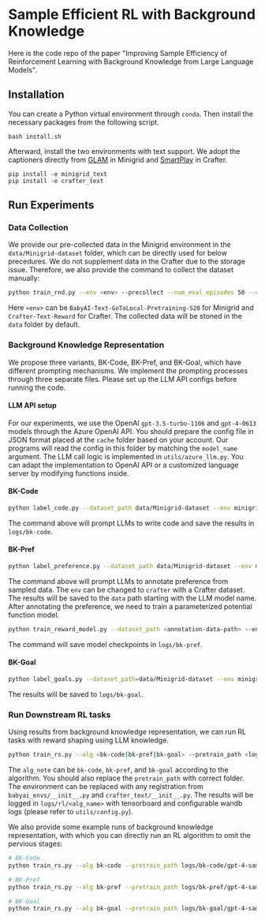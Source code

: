 # Sample Efficient RL with Background Knowledge

Here is the code repo of the paper "Improving Sample Efficiency of Reinforcement Learning with Background Knowledge from Large Language Models".

## Installation
You can create a Python virtual environment through `conda`. Then install the necessary packages from the following script.
```
bash install.sh
```
Afterward, install the two environments with text support. We adopt the captioners directly from [GLAM](https://github.com/flowersteam/Grounding_LLMs_with_online_RL) in Minigrid and [SmartPlay](https://github.com/microsoft/SmartPlay) in Crafter.
```
pip install -e minigrid_text
pip install -e crafter_text
```

## Run Experiments

### Data Collection
We provide our pre-collected data in the Minigrid environment in the `data/Minigrid-dataset` folder, which can be directly used for below precedures. We do not supplement data in the Crafter due to the storage issue. Therefore, we also provide the command to collect the dataset manually: 
```bash
python train_rnd.py --env <env> --precollect --num_eval_episodes 50 --eval_freq 500000 --total_timesteps 5000000
```
Here `<env>` can be `BabyAI-Text-GoToLocal-Pretraining-S20` for Minigrid and `Crafter-Text-Reward` for Crafter. The collected data will be stoned in the `data` folder by default.

### Background Knowledge Representation
We propose three variants, BK-Code, BK-Pref, and BK-Goal, which have different prompting mechanisms. We implement the prompting processes through three separate files. Please set up the LLM API configs before running the code.

#### LLM API setup
For our experiments, we use the OpenAI `gpt-3.5-turbo-1106` and `gpt-4-0613` models through the Azure OpenAI API. You should prepare the config file in JSON format placed at the `cache` folder based on your account. Our programs will read the config in this folder by matching the `model_name` argument. The LLM call logic is implemented in `utils/azure_llm.py`. You can adapt the implementation to OpenAI API or a customized language server by modifying functions inside.

#### BK-Code
```bash
python label_code.py --dataset_path data/Minigrid-dataset --env minigrid --model_name gpt-4
```
The command above will prompt LLMs to write code and save the results in `logs/bk-code`.

#### BK-Pref
```bash
python label_preference.py --dataset_path data/Minigrid-dataset --env minigrid --model_name gpt-4 --dataset_size 5000
```
The command above will prompt LLMs to annotate preference from sampled data. The `env` can be changed to `crafter` with a Crafter dataset. The results will be saved to the `data` path starting with the LLM model name. After annotating the preference, we need to train a parameterized potential function model. 
```bash
python train_reward_model.py --dataset_path <annotation-data-path> --env minigrid
```
The command will save model checkpoints in `logs/bk-pref`.

#### BK-Goal
```bash
python label_goals.py --dataset_path=data/Minigrid-dataset --env minigrid --model_name gpt-4
```
The results will be saved to `logs/bk-goal`.

### Run Downstream RL tasks
Using results from background knowledge representation, we can run RL tasks with reward shaping using LLM knowledge.
```bash
python train_rs.py --alg <bk-code|bk-pref|bk-goal> --pretrain_path <logs/xxx/run_name> --env BabyAI-Text-GoToLocal-RedBall-S20
```
The `alg_note` can be `bk-code`, `bk-pref`, and `bk-goal` according to the algorithm. You should also replace the `pretrain_path` with correct folder. The environment can be replaced with any registration from `babyai_envs/__init__.py` and `crafter_text/__init__.py`. The results will be logged in `logs/rl/<alg_name>` with tensorboard and configurable wandb logs (please refer to `utils/config.py`). 

We also provide some example runs of background knowledge representation, with which you can directly run an RL algorithm to omit the pervious stages:
```bash
# BK-Code
python train_rs.py --alg bk-code --pretrain_path logs/bk-code/gpt-4-sample --env BabyAI-Text-GoToLocal-RedBall-S20

# BK-Pref
python train_rs.py --alg bk-pref --pretrain_path logs/bk-pref/gpt-4-sample --env BabyAI-Text-GoToLocal-RedBall-S20

# BK-Goal
python train_rs.py --alg bk-goal --pretrain_path logs/bk-goal/gpt-4-sample --env BabyAI-Text-GoToLocal-RedBall-S20
```
